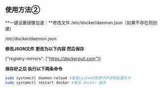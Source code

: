 ## 使用方法②

**一键设置镜像加速：**修改文件 /etc/docker/daemon.json（如果不存在则创建）
  
  /etc/docker/daemon.json
  
**修改JSON文件 更改为以下内容 然后保存**
  
  {"registry-mirrors": ["https://dockerpull.com"]}
  
**保存好之后 执行以下两条命令**
  
```sh
sudo systemctl daemon-reload #重载systemd管理守护进程配置文件
sudo systemctl restart docker #重启 Docker 服务
```